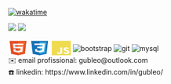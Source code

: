 

[![wakatime](https://wakatime.com/badge/user/cecdfd92-de2e-4590-84ab-d8f8fa1145d2.svg)](https://wakatime.com/@cecdfd92-de2e-4590-84ab-d8f8fa1145d2)
<br>

<div>
  <img height = "140em" src = "https://github-readme-stats.vercel.app/api?username=gubleo&count_private=true&show_icons=true&include_all_commits=true"/>
  <img height = "140em" src = "https://github-readme-stats.vercel.app/api/top-langs/?username=gubleo&hide=TeX&layout=compact&theme=react"/>
</div>

<br>

<div style="display: inline-block;">
  <img align="center" height="30" width="40" alt="html" src="https://raw.githubusercontent.com/devicons/devicon/master/icons/html5/html5-original.svg"/>
  <img align="center" height="30" width="40" alt="css" src="https://raw.githubusercontent.com/devicons/devicon/master/icons/css3/css3-original.svg"/>
  <img align="center" height="30" width="40" alt="JavaScript" src="https://raw.githubusercontent.com/devicons/devicon/master/icons/javascript/javascript-plain.svg"/>
  <img align="center" height="30" width="40" alt="bootstrap" src = "https://icongr.am/devicon/bootstrap-plain.svg?size=128&color=8402ca"/>
  <img align="center" height="30" width="40" alt="git" src = "https://icongr.am/devicon/git-original.svg?size=128&color=8402ca"/>
  <img align="center" height="30" width="40" alt="mysql" src = "https://icongr.am/devicon/postgresql-original.svg?size=128&color=8402ca"/>
</div>
  <br>
✉️ email profissional: gubleo@outlook.com <br>
☎️ linkedin: https://www.linkedin.com/in/gubleo/

